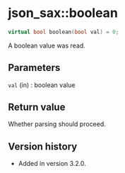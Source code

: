 # json_sax::boolean

```cpp
virtual bool boolean(bool val) = 0;
```

A boolean value was read.

## Parameters

`val` (in)
:   boolean value

## Return value

Whether parsing should proceed.

## Version history

- Added in version 3.2.0.
